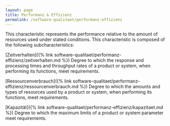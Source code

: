```yaml
---
layout: page
title: Performanz & Effizienz
permalink: /software-qualitaet/performanz-effizienz
---
```


This characteristic represents the performance relative to the amount of resources used under stated conditions. This characteristic is composed of the following subcharacteristics:

[Zeitverhalten]({% link software-qualitaet/performanz-effizienz/zeitverhalten.md %})
Degree to which the response and processing times and throughput rates of a product or system, when performing its functions, meet requirements.

[Ressourcenverbrauch]({% link software-qualitaet/performanz-effizienz/ressourcenverbrauch.md %})
Degree to which the amounts and types of resources used by a product or system, when performing its functions, meet requirements.

[Kapazität]({% link software-qualitaet/performanz-effizienz/kapazitaet.md %})
Degree to which the maximum limits of a product or system parameter meet requirements.


